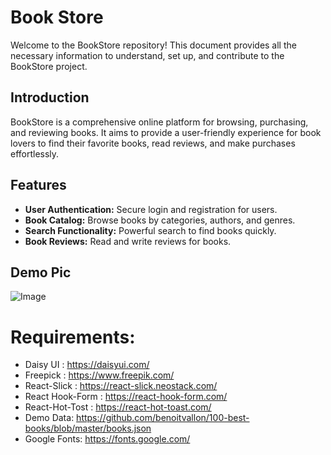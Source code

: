 # Book Store 

Welcome to the BookStore repository! This document provides all the necessary information to understand, set up, and contribute to the BookStore project.



## Introduction
BookStore is a comprehensive online platform for browsing, purchasing, and reviewing books. It aims to provide a user-friendly experience for book lovers to find their favorite books, read reviews, and make purchases effortlessly.

## Features
- **User Authentication:** Secure login and registration for users.
- **Book Catalog:** Browse books by categories, authors, and genres.
- **Search Functionality:** Powerful search to find books quickly.
- **Book Reviews:** Read and write reviews for books.


 ## Demo Pic
 ![Image]()

# Requirements:
 - Daisy UI : https://daisyui.com/
 - Freepick : https://www.freepik.com/
 - React-Slick : https://react-slick.neostack.com/
 - React Hook-Form : https://react-hook-form.com/
 - React-Hot-Tost : https://react-hot-toast.com/
 - Demo Data: https://github.com/benoitvallon/100-best-books/blob/master/books.json
 - Google Fonts: https://fonts.google.com/
 

